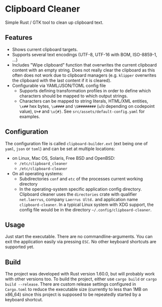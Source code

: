 # Clipboard Cleaner

Simple Rust / GTK tool to clean up clipboard text.

## Features
  
  * Shows current clipboard targets.
  * Supports several text encodings (UTF-8, UTF-16 with BOM, ISO-8859-1, ...)
  * Includes "Wipe clipboard" function that overwrites the current clipboard content with
    an empty string. Does not really clear the clipboard as this often does not work due to
    clipboard managers (e.g. `klipper` overwrites the clipboard with the last content if it is cleared).
  * Configurable via YAML/JSON/TOML config file
    * Supports defining transformation profiles in order to define which characters
      should be mapped to which output strings.
    * Characters can be mapped to string literals, HTML/XML entities,
      `\x##` hex bytes, `\u####` and `\U########` (`u`/`U` depending on codepoint value),
      `U+#` and `\u{#}`. See `src/assets/default-config.yaml` for examples.

## Configuration

The configuration file is called `clipboard-builder.ext` (ext being one of `yaml`, `json`
or `toml`) and can be set at multiple locations:

 * on Linux, Mac OS, Solaris, Free BSD and OpenBSD:
   * `/etc/clipboard_cleaner`
   * `/etc/clipboard-cleaner`
 * On all operating systems:
   * Subdirectories `conf` and `etc` of the processes current working directory
   * In the operating-system specific application config directory. Clipboard cleaner uses
     the `directories` crate with qualifier `net.laerrus`, company `Laerrus Ultd.` and 
     application name `clipboard-cleaner`. In a typical Linux system with XDG support, the config file
     would be in the directory `~/.config/clipboard-cleaner`.

## Usage

Just start the executable. There are no commandline-arguments. You can exit the application easily
via pressing `ESC`. No other keyboard shortcuts are supported yet.

## Build

The project was developed with Rust version 1.60.0, but will probably work with other versions too.
To build the project, either use `cargo build` or `cargo build --release`. There are custom release
settings configured in `Cargo.toml` to reduce the executable size (currently to less than 1MB on
x86_64) since this project is supposed to be repeatedly started by a keyboard shortcut.
